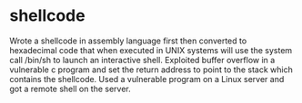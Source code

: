 # shellcode
Wrote a shellcode in assembly language first then converted to hexadecimal code that when executed in UNIX systems will use the system call /bin/sh to launch an interactive shell.
Exploited buffer overflow in a vulnerable c program and set the return address to point to the stack which contains the shellcode.
Used a vulnerable program on a Linux server and got a remote shell on the server.
